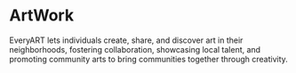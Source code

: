 # ArtWork
<p>EveryART lets individuals create, share, and discover art in their neighborhoods, fostering collaboration, showcasing local talent, and promoting community arts to bring communities together through creativity.</p>
